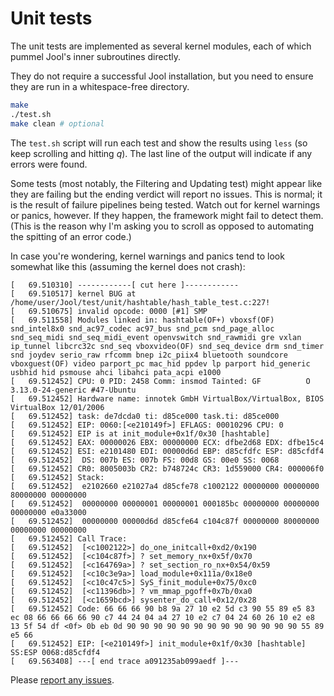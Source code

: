 # Unit tests

The unit tests are implemented as several kernel modules, each of which pummel Jool's inner subroutines directly.

They do not require a successful Jool installation, but you need to ensure they are run in a whitespace-free directory.

```bash
make
./test.sh
make clean # optional
```

The `test.sh` script will run each test and show the results using `less` (so keep scrolling and hitting _q_). The last line of the output will indicate if any errors were found.

Some tests (most notably, the Filtering and Updating test) might appear like they are failing but the ending verdict will report no issues. This is normal; it is the result of failure pipelines being tested. Watch out for kernel warnings or panics, however. If they happen, the framework might fail to detect them. (This is the reason why I'm asking you to scroll as opposed to automating the spitting of an error code.)

In case you're wondering, kernel warnings and panics tend to look somewhat like this (assuming the kernel does not crash):

	[   69.510310] ------------[ cut here ]------------
	[   69.510517] kernel BUG at /home/user/Jool/test/unit/hashtable/hash_table_test.c:227!
	[   69.510675] invalid opcode: 0000 [#1] SMP 
	[   69.511558] Modules linked in: hashtable(OF+) vboxsf(OF) snd_intel8x0 snd_ac97_codec ac97_bus snd_pcm snd_page_alloc snd_seq_midi snd_seq_midi_event openvswitch snd_rawmidi gre vxlan ip_tunnel libcrc32c snd_seq vboxvideo(OF) snd_seq_device drm snd_timer snd joydev serio_raw rfcomm bnep i2c_piix4 bluetooth soundcore vboxguest(OF) video parport_pc mac_hid ppdev lp parport hid_generic usbhid hid psmouse ahci libahci pata_acpi e1000
	[   69.512452] CPU: 0 PID: 2458 Comm: insmod Tainted: GF          O 3.13.0-24-generic #47-Ubuntu
	[   69.512452] Hardware name: innotek GmbH VirtualBox/VirtualBox, BIOS VirtualBox 12/01/2006
	[   69.512452] task: de7dcda0 ti: d85ce000 task.ti: d85ce000
	[   69.512452] EIP: 0060:[<e210149f>] EFLAGS: 00010296 CPU: 0
	[   69.512452] EIP is at init_module+0x1f/0x30 [hashtable]
	[   69.512452] EAX: 00000026 EBX: 00000000 ECX: dfbe2d68 EDX: dfbe15c4
	[   69.512452] ESI: e2101480 EDI: 00000d6d EBP: d85cfdfc ESP: d85cfdf4
	[   69.512452]  DS: 007b ES: 007b FS: 00d8 GS: 00e0 SS: 0068
	[   69.512452] CR0: 8005003b CR2: b748724c CR3: 1d559000 CR4: 000006f0
	[   69.512452] Stack:
	[   69.512452]  e2102660 e21027a4 d85cfe78 c1002122 00000000 00000000 80000000 00000000
	[   69.512452]  00000000 00000001 00000001 000185bc 00000000 00000000 00000000 e0a33000
	[   69.512452]  00000000 00000d6d d85cfe64 c104c87f 00000000 80000000 00000000 00000000
	[   69.512452] Call Trace:
	[   69.512452]  [<c1002122>] do_one_initcall+0xd2/0x190
	[   69.512452]  [<c104c87f>] ? set_memory_nx+0x5f/0x70
	[   69.512452]  [<c164769a>] ? set_section_ro_nx+0x54/0x59
	[   69.512452]  [<c10c3e9a>] load_module+0x111a/0x18e0
	[   69.512452]  [<c10c47c5>] SyS_finit_module+0x75/0xc0
	[   69.512452]  [<c11396db>] ? vm_mmap_pgoff+0x7b/0xa0
	[   69.512452]  [<c1659bcd>] sysenter_do_call+0x12/0x28
	[   69.512452] Code: 66 66 66 90 b8 9a 27 10 e2 5d c3 90 55 89 e5 83 ec 08 66 66 66 66 90 c7 44 24 04 a4 27 10 e2 c7 04 24 60 26 10 e2 e8 13 5f 54 df <0f> 0b eb 0d 90 90 90 90 90 90 90 90 90 90 90 90 90 55 89 e5 66
	[   69.512452] EIP: [<e210149f>] init_module+0x1f/0x30 [hashtable] SS:ESP 0068:d85cfdf4
	[   69.563408] ---[ end trace a091235ab099aedf ]---

Please [report any issues](https://github.com/NICMx/Jool/issues).

